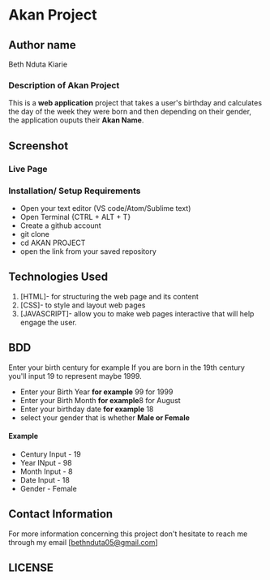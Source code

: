# Akan Project
## Author name
Beth Nduta Kiarie

### Description of Akan Project
This is a **web application** project that takes a user's birthday and calculates the day of the week they were born and then depending on their gender, the application ouputs their **Akan Name**.

## Screenshot

### Live Page

### Installation/ Setup Requirements
* Open your text editor (VS code/Atom/Sublime text)
* Open Terminal {CTRL + ALT + T}
* Create a github account
* git clone 
* cd AKAN PROJECT
* open the link from your saved repository
## Technologies Used
1. [HTML]- for structuring the web page and its content
2. [CSS]- to style and layout web pages
3. [JAVASCRIPT]- allow you to make web pages interactive that will help engage the user.
## BDD
Enter your birth century for example If you are born in the 19th century you'll input 19 to represent maybe 1999.
* Enter your Birth Year **for example** 99 for 1999
* Enter your Birth Month **for example**8 for August
* Enter your birthday date **for example** 18
* select your gender that is whether **Male or Female**
#### Example
* Century Input - 19
* Year INput - 98
* Month Input - 8
* Date Input - 18
* Gender - Female

## Contact Information
For more information concerning this project don't hesitate to reach me through my email [bethnduta05@gmail.com]

## LICENSE
